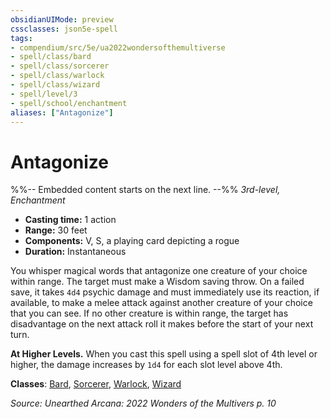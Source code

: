 ```yaml
---
obsidianUIMode: preview
cssclasses: json5e-spell
tags:
- compendium/src/5e/ua2022wondersofthemultiverse
- spell/class/bard
- spell/class/sorcerer
- spell/class/warlock
- spell/class/wizard
- spell/level/3
- spell/school/enchantment
aliases: ["Antagonize"]
---
```

# Antagonize
%%-- Embedded content starts on the next line. --%%
*3rd-level, Enchantment*  

- **Casting time:** 1 action
- **Range:** 30 feet
- **Components:** V, S, a playing card depicting a rogue
- **Duration:** Instantaneous

You whisper magical words that antagonize one creature of your choice within range. The target must make a Wisdom saving throw. On a failed save, it takes `4d4` psychic damage and must immediately use its reaction, if available, to make a melee attack against another creature of your choice that you can see. If no other creature is within range, the target has disadvantage on the next attack roll it makes before the start of your next turn.

**At Higher Levels.** When you cast this spell using a spell slot of 4th level or higher, the damage increases by `1d4` for each slot level above 4th.

**Classes**: [Bard](/Systems/5e/classes/bard.md), [Sorcerer](/Systems/5e/classes/sorcerer.md), [Warlock](/Systems/5e/classes/warlock.md), [Wizard](/Systems/5e/classes/wizard.md)

*Source: Unearthed Arcana: 2022 Wonders of the Multivers p. 10*
